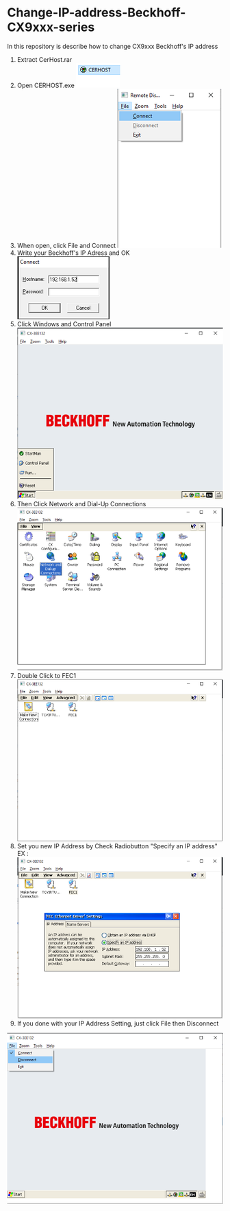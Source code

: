 # Change-IP-address-Beckhoff-CX9xxx-series
In this repository is describe how to change CX9xxx Beckhoff's IP address

1) Extract CerHost.rar
2) Open CERHOST.exe
<img src=/img/img1.png></img>
3) When open, click File and Connect
<img src=/img/img3.png></img>
4) Write your Beckhoff's IP Adress and OK
<img src=/img/img5.png></img>
5) Click Windows and Control Panel
<img src=/img/img8.png></img>
6) Then Click Network and Dial-Up Connections
<img src=/img/img9.png></img>
7) Double Click to FEC1
<img src=/img/img10.png></img>
8) Set you new IP Address by Check Radiobutton "Specify an IP address"
	EX :
<img src=/img/img11.png></img>
9) If you done with your IP Address Setting, just click File then Disconnect

<img src=/img/img12.png></img>
